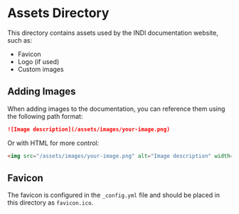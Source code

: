 # Assets Directory

This directory contains assets used by the INDI documentation website, such as:

- Favicon
- Logo (if used)
- Custom images

## Adding Images

When adding images to the documentation, you can reference them using the following path format:

```markdown
![Image description](/assets/images/your-image.png)
```

Or with HTML for more control:

```html
<img src="/assets/images/your-image.png" alt="Image description" width="300" />
```

## Favicon

The favicon is configured in the `_config.yml` file and should be placed in this directory as `favicon.ico`.
